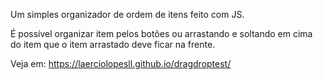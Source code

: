 Um simples organizador de ordem de itens feito com JS.

É possível organizar item pelos botões ou arrastando e soltando em cima do item que o item arrastado deve ficar na frente.

Veja em: https://laerciolopesll.github.io/dragdroptest/
